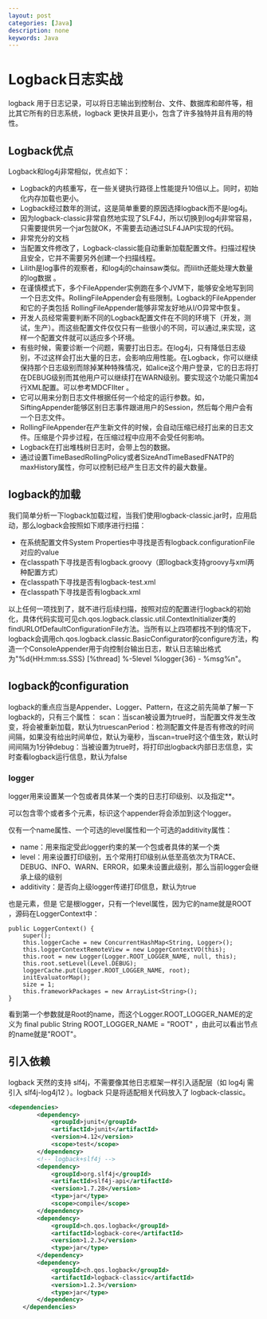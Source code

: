 ```yaml
---
layout: post
categories: [Java]
description: none
keywords: Java
---
```

# Logback日志实战
logback 用于日志记录，可以将日志输出到控制台、文件、数据库和邮件等，相比其它所有的日志系统，logback 更快并且更小，包含了许多独特并且有用的特性。

## Logback优点
Logback和log4j非常相似，优点如下：
- Logback的内核重写，在一些关键执行路径上性能提升10倍以上。同时，初始化内存加载也更小。
- Logback经过数年的测试，这是简单重要的原因选择logback而不是log4j。
- 因为logback-classic非常自然地实现了SLF4J，所以切换到log4j非常容易，只需要提供另一个jar包就OK，不需要去动通过SLF4JAPI实现的代码。
- 非常充分的文档
- 当配置文件修改了，Logback-classic能自动重新加载配置文件。扫描过程快且安全，它并不需要另外创建一个扫描线程。
- Lilith是log事件的观察者，和log4j的chainsaw类似。而lilith还能处理大数量的log数据 。 
- 在谨慎模式下，多个FileAppender实例跑在多个JVM下，能够安全地写到同一个日志文件。RollingFileAppender会有些限制。Logback的FileAppender和它的子类包括 RollingFileAppender能够非常友好地从I/O异常中恢复。
- 开发人员经常需要判断不同的Logback配置文件在不同的环境下（开发，测试，生产）。而这些配置文件仅仅只有一些很小的不同，可以通过,来实现，这样一个配置文件就可以适应多个环境。
- 有些时候，需要诊断一个问题，需要打出日志。在log4j，只有降低日志级别，不过这样会打出大量的日志，会影响应用性能。在Logback，你可以继续保持那个日志级别而除掉某种特殊情况，如alice这个用户登录，它的日志将打在DEBUG级别而其他用户可以继续打在WARN级别。要实现这个功能只需加4行XML配置。可以参考MDCFIlter 。
- 它可以用来分割日志文件根据任何一个给定的运行参数。如，SiftingAppender能够区别日志事件跟进用户的Session，然后每个用户会有一个日志文件。
- RollingFileAppender在产生新文件的时候，会自动压缩已经打出来的日志文件。压缩是个异步过程，在压缩过程中应用不会受任何影响。 
- Logback在打出堆栈树日志时，会带上包的数据。
- 通过设置TimeBasedRollingPolicy或者SizeAndTimeBasedFNATP的maxHistory属性，你可以控制已经产生日志文件的最大数量。

## logback的加载
我们简单分析一下logback加载过程，当我们使用logback-classic.jar时，应用启动，那么logback会按照如下顺序进行扫描：
- 在系统配置文件System Properties中寻找是否有logback.configurationFile对应的value
- 在classpath下寻找是否有logback.groovy（即logback支持groovy与xml两种配置方式）
- 在classpath下寻找是否有logback-test.xml
- 在classpath下寻找是否有logback.xml

以上任何一项找到了，就不进行后续扫描，按照对应的配置进行logback的初始化，具体代码实现可见ch.qos.logback.classic.util.ContextInitializer类的findURLOfDefaultConfigurationFile方法。当所有以上四项都找不到的情况下，logback会调用ch.qos.logback.classic.BasicConfigurator的configure方法，构造一个ConsoleAppender用于向控制台输出日志，默认日志输出格式为"%d{HH:mm:ss.SSS} [%thread] %-5level %logger{36} - %msg%n"。

## logback的configuration
logback的重点应当是Appender、Logger、Pattern，在这之前先简单了解一下logback的，只有三个属性：
scan：当scan被设置为true时，当配置文件发生改变，将会被重新加载，默认为truescanPeriod：检测配置文件是否有修改的时间间隔，如果没有给出时间单位，默认为毫秒，当scan=true时这个值生效，默认时间间隔为1分钟debug：当被设置为true时，将打印出logback内部日志信息，实时查看logback运行信息，默认为false

### logger
logger用来设置某一个包或者具体某一个类的日志打印级别、以及指定**。

可以包含零个或者多个元素，标识这个appender将会添加到这个logger。

仅有一个name属性、一个可选的level属性和一个可选的additivity属性：
- name：用来指定受此logger约束的某一个包或者具体的某一个类
- level：用来设置打印级别，五个常用打印级别从低至高依次为TRACE、DEBUG、INFO、WARN、ERROR，如果未设置此级别，那么当前logger会继承上级的级别
- additivity：是否向上级logger传递打印信息，默认为true

也是元素，但是 它是根logger，只有一个level属性，因为它的name就是ROOT ，源码在LoggerContext中：
```
public LoggerContext() {    
    super();    
    this.loggerCache = new ConcurrentHashMap<String, Logger>();  
    this.loggerContextRemoteView = new LoggerContextVO(this);    
    this.root = new Logger(Logger.ROOT_LOGGER_NAME, null, this);    
    this.root.setLevel(Level.DEBUG);    
    loggerCache.put(Logger.ROOT_LOGGER_NAME, root);    
    initEvaluatorMap();    
    size = 1;    
    this.frameworkPackages = new ArrayList<String>();
}
```
看到第一个参数就是Root的name，而这个Logger.ROOT_LOGGER_NAME的定义为 final public String ROOT_LOGGER_NAME = "ROOT" ，由此可以看出节点的name就是"ROOT"。

## 引入依赖
logback 天然的支持 slf4j，不需要像其他日志框架一样引入适配层（如 log4j 需引入 slf4j-log4j12 ）。logback 只是将适配相关代码放入了 logback-classic。
```xml
<dependencies>
        <dependency>
            <groupId>junit</groupId>
            <artifactId>junit</artifactId>
            <version>4.12</version>
            <scope>test</scope>
        </dependency>
        <!-- logback+slf4j -->
        <dependency>
            <groupId>org.slf4j</groupId>
            <artifactId>slf4j-api</artifactId>
            <version>1.7.28</version>
            <type>jar</type>
            <scope>compile</scope>
        </dependency>
        <dependency>
            <groupId>ch.qos.logback</groupId>
            <artifactId>logback-core</artifactId>
            <version>1.2.3</version>
            <type>jar</type>
        </dependency>
        <dependency>
            <groupId>ch.qos.logback</groupId>
            <artifactId>logback-classic</artifactId>
            <version>1.2.3</version>
            <type>jar</type>
        </dependency>
    </dependencies>
```




